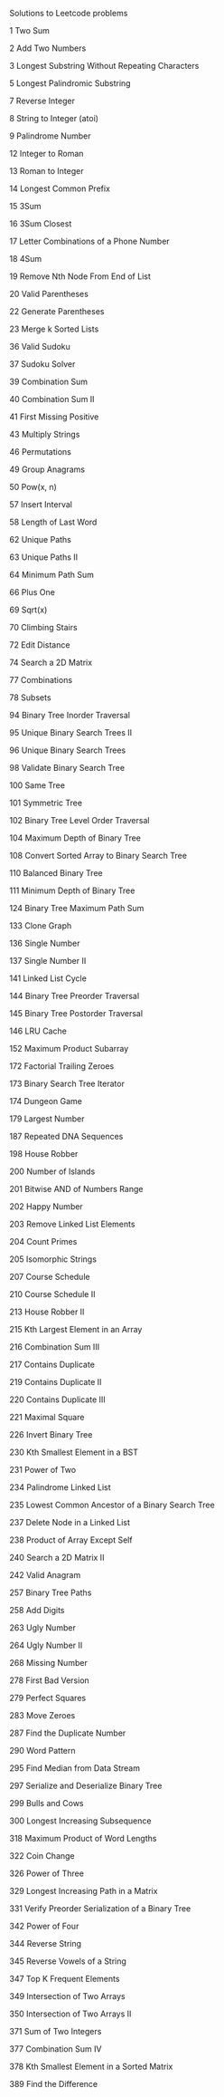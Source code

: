 Solutions to Leetcode problems

1   Two Sum

2   Add Two Numbers

3   Longest Substring Without Repeating Characters  

5   Longest Palindromic Substring

7   Reverse Integer

8   String to Integer (atoi)  

9   Palindrome Number

12  Integer to Roman

13  Roman to Integer

14  Longest Common Prefix

15  3Sum

16  3Sum Closest  

17  Letter Combinations of a Phone Number

18  4Sum

19  Remove Nth Node From End of List  

20  Valid Parentheses

22  Generate Parentheses

23  Merge k Sorted Lists

36  Valid Sudoku

37  Sudoku Solver

39  Combination Sum

40  Combination Sum II

41  First Missing Positive

43  Multiply Strings

46  Permutations

49  Group Anagrams

50  Pow(x, n)

57  Insert Interval 

58  Length of Last Word 

62  Unique Paths

63  Unique Paths II

64  Minimum Path Sum

66  Plus One

69  Sqrt(x)

70  Climbing Stairs

72  Edit Distance

74  Search a 2D Matrix

77  Combinations

78  Subsets

94 Binary Tree Inorder Traversal

95  Unique Binary Search Trees II

96  Unique Binary Search Trees

98  Validate Binary Search Tree

100 Same Tree

101 Symmetric Tree

102 Binary Tree Level Order Traversal  

104 Maximum Depth of Binary Tree

108 Convert Sorted Array to Binary Search Tree

110 Balanced Binary Tree

111 Minimum Depth of Binary Tree 

124 Binary Tree Maximum Path Sum

133 Clone Graph

136 Single Number

137 Single Number II

141 Linked List Cycle

144 Binary Tree Preorder Traversal  

145 Binary Tree Postorder Traversal  

146 LRU Cache

152 Maximum Product Subarray

172 Factorial Trailing Zeroes

173 Binary Search Tree Iterator

174 Dungeon Game

179 Largest Number

187 Repeated DNA Sequences

198 House Robber

200 Number of Islands  

201 Bitwise AND of Numbers Range

202 Happy Number

203 Remove Linked List Elements

204 Count Primes

205 Isomorphic Strings

207 Course Schedule

210 Course Schedule II

213 House Robber II

215 Kth Largest Element in an Array 

216 Combination Sum III

217 Contains Duplicate

219 Contains Duplicate II

220 Contains Duplicate III

221 Maximal Square

226 Invert Binary Tree

230 Kth Smallest Element in a BST

231 Power of Two

234 Palindrome Linked List 

235 Lowest Common Ancestor of a Binary Search Tree

237 Delete Node in a Linked List

238 Product of Array Except Self

240 Search a 2D Matrix II

242 Valid Anagram

257 Binary Tree Paths  

258 Add Digits

263 Ugly Number

264 Ugly Number II

268 Missing Number

278 First Bad Version

279 Perfect Squares

283 Move Zeroes

287 Find the Duplicate Number

290 Word Pattern

295 Find Median from Data Stream

297 Serialize and Deserialize Binary Tree

299 Bulls and Cows

300 Longest Increasing Subsequence

318 Maximum Product of Word Lengths

322 Coin Change

326 Power of Three

329 Longest Increasing Path in a Matrix

331 Verify Preorder Serialization of a Binary Tree

342 Power of Four

344 Reverse String

345 Reverse Vowels of a String

347 Top K Frequent Elements

349 Intersection of Two Arrays

350 Intersection of Two Arrays II

371 Sum of Two Integers

377 Combination Sum IV

378 Kth Smallest Element in a Sorted Matrix

389 Find the Difference